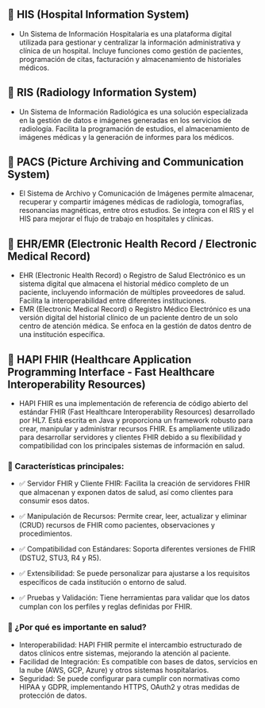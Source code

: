 
## 📌 HIS (Hospital Information System)
- Un Sistema de Información Hospitalaria es una plataforma digital utilizada para gestionar y centralizar la información administrativa y clínica de un hospital. Incluye funciones como gestión de pacientes, programación de citas, facturación y almacenamiento de historiales médicos.

## 📌 RIS (Radiology Information System)
- Un Sistema de Información Radiológica es una solución especializada en la gestión de datos e imágenes generadas en los servicios de radiología. Facilita la programación de estudios, el almacenamiento de imágenes médicas y la generación de informes para los médicos.

## 📌 PACS (Picture Archiving and Communication System)
- El Sistema de Archivo y Comunicación de Imágenes permite almacenar, recuperar y compartir imágenes médicas de radiología, tomografías, resonancias magnéticas, entre otros estudios. Se integra con el RIS y el HIS para mejorar el flujo de trabajo en hospitales y clínicas.

## 📌 EHR/EMR (Electronic Health Record / Electronic Medical Record)

- EHR (Electronic Health Record) o Registro de Salud Electrónico es un sistema digital que almacena el historial médico completo de un paciente, incluyendo información de múltiples proveedores de salud. Facilita la interoperabilidad entre diferentes instituciones.
- EMR (Electronic Medical Record) o Registro Médico Electrónico es una versión digital del historial clínico de un paciente dentro de un solo centro de atención médica. Se enfoca en la gestión de datos dentro de una institución específica.

## 📌 HAPI FHIR (Healthcare Application Programming Interface - Fast Healthcare Interoperability Resources)

- HAPI FHIR es una implementación de referencia de código abierto del estándar FHIR (Fast Healthcare Interoperability Resources) desarrollado por HL7. Está escrita en Java y proporciona un framework robusto para crear, manipular y administrar recursos FHIR. Es ampliamente utilizado para desarrollar servidores y clientes FHIR debido a su flexibilidad y compatibilidad con los principales sistemas de información en salud.

### 🔑 Características principales:
- ✅ Servidor FHIR y Cliente FHIR: Facilita la creación de servidores FHIR que almacenan y exponen datos de salud, así como clientes para consumir esos datos.

- ✅ Manipulación de Recursos: Permite crear, leer, actualizar y eliminar (CRUD) recursos de FHIR como pacientes, observaciones y procedimientos.

- ✅ Compatibilidad con Estándares: Soporta diferentes versiones de FHIR (DSTU2, STU3, R4 y R5).

- ✅ Extensibilidad: Se puede personalizar para ajustarse a los requisitos específicos de cada institución o entorno de salud.

- ✅ Pruebas y Validación: Tiene herramientas para validar que los datos cumplan con los perfiles y reglas definidas por FHIR.

### 🏥 ¿Por qué es importante en salud?
- Interoperabilidad: HAPI FHIR permite el intercambio estructurado de datos clínicos entre sistemas, mejorando la atención al paciente.
- Facilidad de Integración: Es compatible con bases de datos, servicios en la nube (AWS, GCP, Azure) y otros sistemas hospitalarios.
- Seguridad: Se puede configurar para cumplir con normativas como HIPAA y GDPR, implementando HTTPS, OAuth2 y otras medidas de protección de datos.

